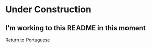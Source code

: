 # Under Construction
## I'm working to this README in this moment
<a href="README.md">Return to Portuguese</a>
